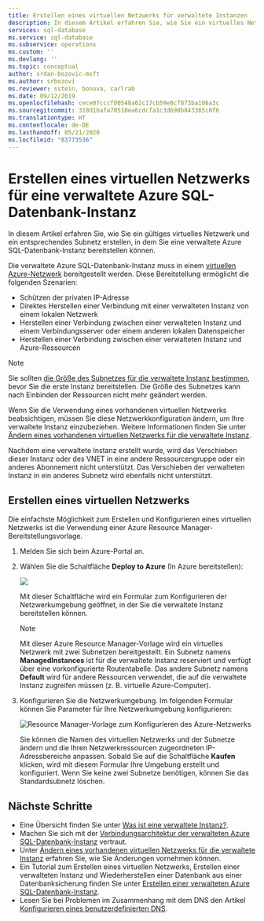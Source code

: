 ```yaml
---
title: Erstellen eines virtuellen Netzwerks für verwaltete Instanzen
description: In diesem Artikel erfahren Sie, wie Sie ein virtuelles Netzwerk erstellen, in dem Sie eine verwaltete Azure SQL-Datenbank-Instanz bereitstellen können.
services: sql-database
ms.service: sql-database
ms.subservice: operations
ms.custom: ''
ms.devlang: ''
ms.topic: conceptual
author: srdan-bozovic-msft
ms.author: srbozovi
ms.reviewer: sstein, bonova, carlrab
ms.date: 09/12/2019
ms.openlocfilehash: cece07cccf00548a62c17cb59e8cf873ba106a3c
ms.sourcegitcommit: 318d1bafa70510ea6cdcfa1c3d698b843385c0f6
ms.translationtype: HT
ms.contentlocale: de-DE
ms.lasthandoff: 05/21/2020
ms.locfileid: "83773536"
---
```

# <a name="create-a-virtual-network-for-azure-sql-database-managed-instance"></a>Erstellen eines virtuellen Netzwerks für eine verwaltete Azure SQL-Datenbank-Instanz

In diesem Artikel erfahren Sie, wie Sie ein gültiges virtuelles Netzwerk und ein entsprechendes Subnetz erstellen, in dem Sie eine verwaltete Azure SQL-Datenbank-Instanz bereitstellen können.

Die verwaltete Azure SQL-Datenbank-Instanz muss in einem [virtuellen Azure-Netzwerk](../virtual-network/virtual-networks-overview.md) bereitgestellt werden. Diese Bereitstellung ermöglicht die folgenden Szenarien:

- Schützen der privaten IP-Adresse
- Direktes Herstellen einer Verbindung mit einer verwalteten Instanz von einem lokalen Netzwerk
- Herstellen einer Verbindung zwischen einer verwalteten Instanz und einem Verbindungsserver oder einem anderen lokalen Datenspeicher
- Herstellen einer Verbindung zwischen einer verwalteten Instanz und Azure-Ressourcen  

> [!NOTE]
> Sie sollten [die Größe des Subnetzes für die verwaltete Instanz bestimmen](sql-database-managed-instance-determine-size-vnet-subnet.md), bevor Sie die erste Instanz bereitstellen. Die Größe des Subnetzes kann nach Einbinden der Ressourcen nicht mehr geändert werden.
>
> Wenn Sie die Verwendung eines vorhandenen virtuellen Netzwerks beabsichtigen, müssen Sie diese Netzwerkkonfiguration ändern, um Ihre verwaltete Instanz einzubeziehen. Weitere Informationen finden Sie unter [Ändern eines vorhandenen virtuellen Netzwerks für die verwaltete Instanz](sql-database-managed-instance-configure-vnet-subnet.md).
>
> Nachdem eine verwaltete Instanz erstellt wurde, wird das Verschieben dieser Instanz oder des VNET in eine andere Ressourcengruppe oder ein anderes Abonnement nicht unterstützt.  Das Verschieben der verwalteten Instanz in ein anderes Subnetz wird ebenfalls nicht unterstützt.
>

## <a name="create-a-virtual-network"></a>Erstellen eines virtuellen Netzwerks

Die einfachste Möglichkeit zum Erstellen und Konfigurieren eines virtuellen Netzwerks ist die Verwendung einer Azure Resource Manager-Bereitstellungsvorlage.

1. Melden Sie sich beim Azure-Portal an.

2. Wählen Sie die Schaltfläche **Deploy to Azure** (In Azure bereitstellen):

   <a target="_blank" href="https://portal.azure.com/#create/Microsoft.Template/uri/https%3A%2F%2Fraw.githubusercontent.com%2FAzure%2Fazure-quickstart-templates%2Fmaster%2F101-sql-managed-instance-azure-environment%2Fazuredeploy.json" rel="noopener" data-linktype="external"> <img src="https://azuredeploy.net/deploybutton.png" data-linktype="external"> </a>

   Mit dieser Schaltfläche wird ein Formular zum Konfigurieren der Netzwerkumgebung geöffnet, in der Sie die verwaltete Instanz bereitstellen können.

   > [!Note]
   > Mit dieser Azure Resource Manager-Vorlage wird ein virtuelles Netzwerk mit zwei Subnetzen bereitgestellt. Ein Subnetz namens **ManagedInstances** ist für die verwaltete Instanz reserviert und verfügt über eine vorkonfigurierte Routentabelle. Das andere Subnetz namens **Default** wird für andere Ressourcen verwendet, die auf die verwaltete Instanz zugreifen müssen (z. B. virtuelle Azure-Computer).

3. Konfigurieren Sie die Netzwerkumgebung. Im folgenden Formular können Sie Parameter für Ihre Netzwerkumgebung konfigurieren:

   ![Resource Manager-Vorlage zum Konfigurieren des Azure-Netzwerks](./media/sql-database-managed-instance-vnet-configuration/create-mi-network-arm.png)

   Sie können die Namen des virtuellen Netzwerks und der Subnetze ändern und die Ihren Netzwerkressourcen zugeordneten IP-Adressbereiche anpassen. Sobald Sie auf die Schaltfläche **Kaufen** klicken, wird mit diesem Formular Ihre Umgebung erstellt und konfiguriert. Wenn Sie keine zwei Subnetze benötigen, können Sie das Standardsubnetz löschen.

## <a name="next-steps"></a>Nächste Schritte

- Eine Übersicht finden Sie unter [Was ist eine verwaltete Instanz?](sql-database-managed-instance.md).
- Machen Sie sich mit der [Verbindungsarchitektur der verwalteten Azure SQL-Datenbank-Instanz](sql-database-managed-instance-connectivity-architecture.md) vertraut.
- Unter [Ändern eines vorhandenen virtuellen Netzwerks für die verwaltete Instanz](sql-database-managed-instance-configure-vnet-subnet.md) erfahren Sie, wie Sie Änderungen vornehmen können.
- Ein Tutorial zum Erstellen eines virtuellen Netzwerks, Erstellen einer verwalteten Instanz und Wiederherstellen einer Datenbank aus einer Datenbanksicherung finden Sie unter [Erstellen einer verwalteten Azure SQL-Datenbank-Instanz](sql-database-managed-instance-get-started.md).
- Lesen Sie bei Problemen im Zusammenhang mit dem DNS den Artikel [Konfigurieren eines benutzerdefinierten DNS](sql-database-managed-instance-custom-dns.md).
